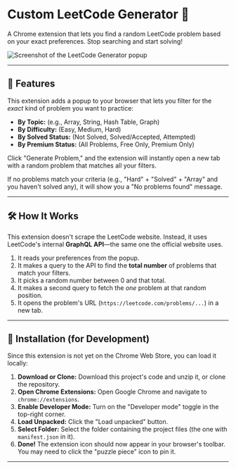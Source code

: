 # Custom LeetCode Generator 🚀

A Chrome extension that lets you find a random LeetCode problem based on your exact preferences. Stop searching and start solving!

![Screenshot of the LeetCode Generator popup](https://i.postimg.cc/pr4y9ptH/Screenshot-2025-10-24-at-8-30-02-PM.png)



---

## 🎯 Features

This extension adds a popup to your browser that lets you filter for the *exact* kind of problem you want to practice:

* **By Topic:** (e.g., Array, String, Hash Table, Graph)
* **By Difficulty:** (Easy, Medium, Hard)
* **By Solved Status:** (Not Solved, Solved/Accepted, Attempted)
* **By Premium Status:** (All Problems, Free Only, Premium Only)

Click "Generate Problem," and the extension will instantly open a new tab with a random problem that matches all your filters.

If no problems match your criteria (e.g., "Hard" + "Solved" + "Array" and you haven't solved any), it will show you a "No problems found" message.

---

## 🛠️ How It Works

This extension doesn't scrape the LeetCode website. Instead, it uses LeetCode's internal **GraphQL API**—the same one the official website uses.

1.  It reads your preferences from the popup.
2.  It makes a query to the API to find the **total number** of problems that match your filters.
3.  It picks a random number between 0 and that total.
4.  It makes a second query to fetch the *one* problem at that random position.
5.  It opens the problem's URL (`https://leetcode.com/problems/...`) in a new tab.

---

## 🔧 Installation (for Development)

Since this extension is not yet on the Chrome Web Store, you can load it locally:

1.  **Download or Clone:** Download this project's code and unzip it, or clone the repository.
2.  **Open Chrome Extensions:** Open Google Chrome and navigate to `chrome://extensions`.
3.  **Enable Developer Mode:** Turn on the "Developer mode" toggle in the top-right corner.
4.  **Load Unpacked:** Click the "Load unpacked" button.
5.  **Select Folder:** Select the folder containing the project files (the one with `manifest.json` in it).
6.  **Done!** The extension icon should now appear in your browser's toolbar. You may need to click the "puzzle piece" icon to pin it.

---
